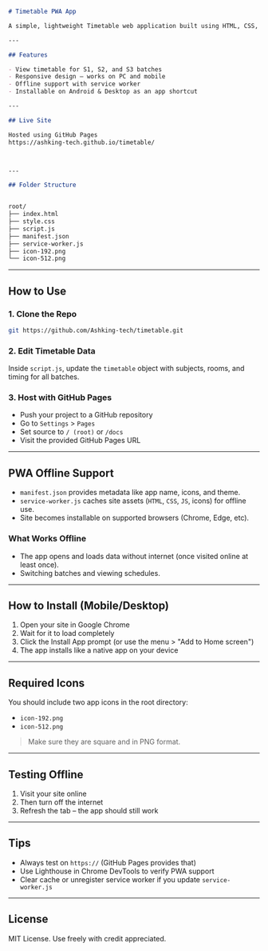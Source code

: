 ```markdown
# Timetable PWA App

A simple, lightweight Timetable web application built using HTML, CSS, and JavaScript. This app supports multiple batches (S1, S2, S3) and works offline using Progressive Web App (PWA) features like `manifest.json` and `service-worker.js`.

---

## Features

- View timetable for S1, S2, and S3 batches
- Responsive design – works on PC and mobile
- Offline support with service worker
- Installable on Android & Desktop as an app shortcut

---

## Live Site

Hosted using GitHub Pages  
https://ashking-tech.github.io/timetable/



---

## Folder Structure


root/
├── index.html
├── style.css
├── script.js
├── manifest.json
├── service-worker.js
├── icon-192.png
└── icon-512.png

````

---

## How to Use

### 1. Clone the Repo

```bash
git https://github.com/Ashking-tech/timetable.git
````

### 2. Edit Timetable Data

Inside `script.js`, update the `timetable` object with subjects, rooms, and timing for all batches.

### 3. Host with GitHub Pages

* Push your project to a GitHub repository
* Go to `Settings` > `Pages`
* Set source to `/ (root)` or `/docs`
* Visit the provided GitHub Pages URL

---

## PWA Offline Support

* `manifest.json` provides metadata like app name, icons, and theme.
* `service-worker.js` caches site assets (`HTML`, `CSS`, `JS`, icons) for offline use.
* Site becomes installable on supported browsers (Chrome, Edge, etc).

### What Works Offline

* The app opens and loads data without internet (once visited online at least once).
* Switching batches and viewing schedules.

---

## How to Install (Mobile/Desktop)

1. Open your site in Google Chrome
2. Wait for it to load completely
3. Click the Install App prompt (or use the menu > "Add to Home screen")
4. The app installs like a native app on your device

---

## Required Icons

You should include two app icons in the root directory:

* `icon-192.png`
* `icon-512.png`

> Make sure they are square and in PNG format.

---

## Testing Offline

1. Visit your site online
2. Then turn off the internet
3. Refresh the tab – the app should still work

---

## Tips

* Always test on `https://` (GitHub Pages provides that)
* Use Lighthouse in Chrome DevTools to verify PWA support
* Clear cache or unregister service worker if you update `service-worker.js`

---

## License

MIT License. Use freely with credit appreciated.

```


